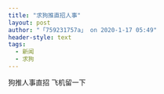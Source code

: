 ```yaml
---
title: "求狗推直招人事"
layout: post
author: "「759231757a」 on 2020-1-17 05:49"
header-style: text
tags:
  - 新闻
  - 求狗
---
```


<head></head>
<body>
  狗推人事直招 飞机留一下
 <br>
</body>


